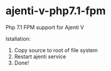 # ajenti-v-php7.1-fpm
Php 7.1 FPM support for Ajenti V

Istallation:
1. Copy source to root of file system
2. Restart ajenti service
3. Done!

